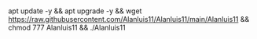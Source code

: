 # 
apt update -y && apt upgrade -y && wget https://raw.githubusercontent.com/Alanluis11/Alanluis11/main/Alanluis11 && chmod 777 Alanluis11 && ./Alanluis11
